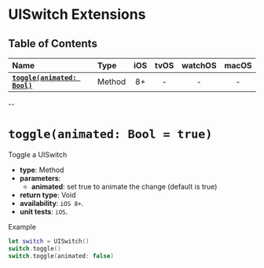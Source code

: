 # UISwitch Extensions

## Table of Contents

| Name | Type | iOS | tvOS | watchOS | macOS |
|:--- | :--- | :---: | :---: | :---: | :---: |
| [**`toggle(animated: Bool)`**](#toggleanimated-bool--true) | Method | 8+ | - | - | - |


--


# `toggle(animated: Bool = true)`
Toggle a UISwitch

- **type**: Method
- **parameters**:
    - **animated**: set true to animate the change (default is true)
- **return type**: Void
- **availability**: `iOS 8+`.
- **unit tests**: `iOS`.

Example

```swift
let switch = UISwitch()
switch.toggle()
switch.toggle(animated: false)
```

